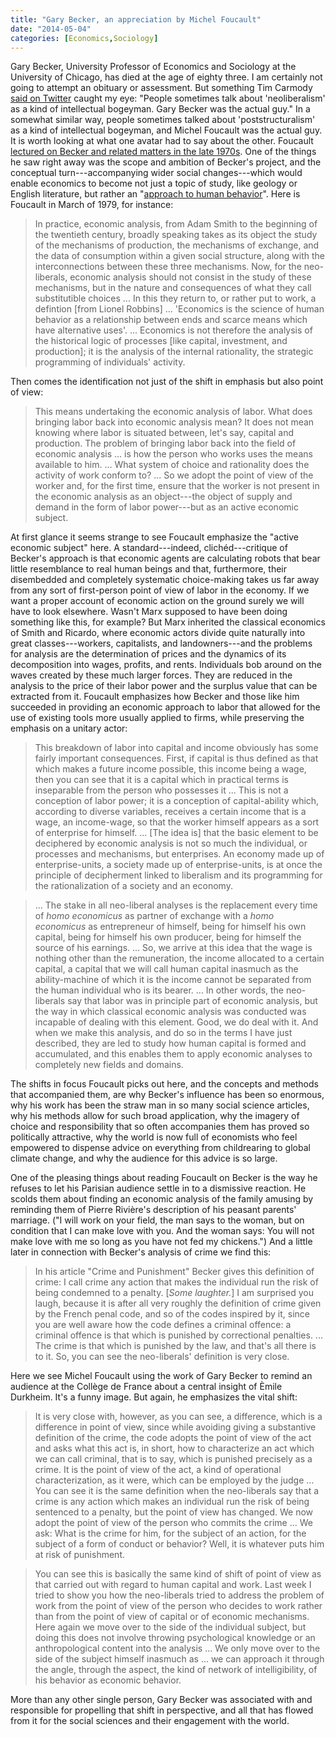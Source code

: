 ```yaml
---
title: "Gary Becker, an appreciation by Michel Foucault"
date: "2014-05-04"
categories: [Economics,Sociology]
---
```


Gary Becker, University Professor of Economics and Sociology at the University of Chicago, has died at the age of eighty three. I am certainly not going to attempt an obituary or assessment. But something Tim Carmody [said on Twitter](https://twitter.com/tcarmody/status/463022768209285120) caught my eye: "People sometimes talk about 'neoliberalism' as a kind of intellectual bogeyman. Gary Becker was the actual guy." In a somewhat similar way, people sometimes talked about 'poststructuralism' as a kind of intellectual bogeyman, and Michel Foucault was the actual guy. It is worth looking at what one avatar had to say about the other. Foucault [lectured on Becker and related matters in the late 1970s](http://www.amazon.com/The-Birth-Biopolitics-Lectures-1978--1979/dp/0312203411/). One of the things he saw right away was the scope and ambition of Becker's project, and the conceptual turn---accompanying wider social changes---which would enable economics to become not just a topic of study, like geology or English literature, but rather an "[approach to human behavior](http://www.amazon.com/The-Economic-Approach-Human-Behavior/dp/0226041123)". Here is Foucault in March of 1979, for instance:

> In practice, economic analysis, from Adam Smith to the beginning of the twentieth century, broadly speaking takes as its object the study of the mechanisms of production, the mechanisms of exchange, and the data of consumption within a given social structure, along with the interconnections between these three mechanisms. Now, for the neo-liberals, economic analysis should not consist in the study of these mechanisms, but in the nature and consequences of what they call substitutible choices ... In this they return to, or rather put to work, a defintion [from Lionel Robbins] ... 'Economics is the science of human behavior as a relationship between ends and scarce means which have alternative uses'. ... Economics is not therefore the analysis of the historical logic of processes [like capital, investment, and production]; it is the analysis of the internal rationality, the strategic programming of individuals' activity.

Then comes the identification not just of the shift in emphasis but also point of view:

> This means undertaking the economic analysis of labor. What does bringing labor back into economic analysis mean? It does not mean knowing where labor is situated between, let's say, capital and production. The problem of bringing labor back into the field of economic analysis ... is how the person who works uses the means available to him. ... What system of choice and rationality does the activity of work conform to? ... So we adopt the point of view of the worker and, for the first time, ensure that the worker is not present in the economic analysis as an object---the object of supply and demand in the form of labor power---but as an active economic subject.

At first glance it seems strange to see Foucault emphasize the "active economic subject" here. A standard---indeed, clichéd---critique of Becker's approach is that economic agents are calculating robots that bear little resemblance to real human beings and that, furthermore, their disembedded and completely systematic choice-making takes us far away from any sort of first-person point of view of labor in the economy. If we want a proper account of economic action on the ground surely we will have to look elsewhere. Wasn't Marx supposed to have been doing something like this, for example? But Marx inherited the classical economics of Smith and Ricardo, where economic actors divide quite naturally into great classes---workers, capitalists, and landowners---and the problems for analysis are the determination of prices and the dynamics of its decomposition into wages, profits, and rents. Individuals bob around on the waves created by these much larger forces. They are reduced in the analysis to the price of their labor power and the surplus value that can be extracted from it. Foucault emphasizes how Becker and those like him succeeded in providing an economic approach to labor that allowed for the use of existing tools more usually applied to firms, while preserving the emphasis on a unitary actor:

> This breakdown of labor into capital and income obviously has some fairly important consequences. First, if capital is thus defined as that which makes a future income possible, this income being a wage, then you can see that it is a capital which in practical terms is inseparable from the person who possesses it ... This is not a conception of labor power; it is a conception of capital-ability which, according to diverse variables, receives a certain income that is a wage, an income-wage, so that the worker himself appears as a sort of enterprise for himself. ... [The idea is] that the basic element to be deciphered by economic analysis is not so much the individual, or processes and mechanisms, but enterprises. An economy made up of enterprise-units, a society made up of enterprise-units, is at once the principle of decipherment linked to liberalism and its programming for the rationalization of a society and an economy.

> ... The stake in all neo-liberal analyses is the replacement every time of *homo economicus* as partner of exchange with a *homo economicus* as entrepreneur of himself, being for himself his own capital, being for himself his own producer, being for himself the source of his earnings. ... So, we arrive at this idea that the wage is nothing other than the remuneration, the income allocated to a certain capital, a capital that we will call human capital inasmuch as the ability-machine of which it is the income cannot be separated from the human individual who is its bearer. ... In other words, the neo-liberals say that labor was in principle part of economic analysis, but the way in which classical economic analysis was conducted was incapable of dealing with this element. Good, we do deal with it. And when we make this analysis, and do so in the terms I have just described, they are led to study how human capital is formed and accumulated, and this enables them to apply economic analyses to completely new fields and domains.

The shifts in focus Foucault picks out here, and the concepts and methods that accompanied them, are why Becker's influence has been so enormous, why his work has been the straw man in so many social science articles, why his methods allow for such broad application, why the imagery of choice and responsibility that so often accompanies them has proved so politically attractive, why the world is now full of economists who feel empowered to dispense advice on everything from childrearing to global climate change, and why the audience for this advice is so large.

One of the pleasing things about reading Foucault on Becker is the way he refuses to let his Parisian audience settle in to a dismissive reaction. He scolds them about finding an economic analysis of the family amusing by reminding them of Pierre Rivière's description of his peasant parents' marriage. ("I will work on your field, the man says to the woman, but on condition that I can make love with you. And the woman says: You will not make love with me so long as you have not fed my chickens.") And a little later in connection with Becker's analysis of crime we find this:

> In his article "Crime and Punishment" Becker gives this definition of crime: I call crime any action that makes the individual run the risk of being condemned to a penalty. [*Some laughter.*] I am surprised you laugh, because it is after all very roughly the definition of crime given by the French penal code, and so of the codes inspired by it, since you are well aware how the code defines a criminal offence: a criminal offence is that which is punished by correctional penalties. ... The crime is that which is punished by the law, and that's all there is to it. So, you can see the neo-liberals' definition is very close.

Here we see Michel Foucault using the work of Gary Becker to remind an audience at the Collège de France about a central insight of Èmile Durkheim. It's a funny image. But again, he emphasizes the vital shift:

> It is very close with, however, as you can see, a difference, which is a difference in point of view, since while avoiding giving a substantive definition of the crime, the code adopts the point of view of the act and asks what this act is, in short, how to characterize an act which we can call criminal, that is to say, which is punished precisely as a crime. It is the point of view of the act, a kind of operational characterization, as it were, which can be employed by the judge ... You can see it is the same definition when the neo-liberals say that a crime is any action which makes an individual run the risk of being sentenced to a penalty, but the point of view has changed. We now adopt the point of view of the person who commits the crime ... We ask: What is the crime for him, for the subject of an action, for the subject of a form of conduct or behavior? Well, it is whatever puts him at risk of punishment.

> You can see this is basically the same kind of shift of point of view as that carried out with regard to human capital and work. Last week I tried to show you how the neo-liberals tried to address the problem of work from the point of view of the person who decides to work rather than from the point of view of capital or of economic mechanisms. Here again we move over to the side of the individual subject, but doing this does not involve throwing psychological knowledge or an anthropological content into the analysis ... We only move over to the side of the subject himself inasmuch as ... we can approach it through the angle, through the aspect, the kind of network of intelligibility, of his behavior as economic behavior.

More than any other single person, Gary Becker was associated with and responsible for propelling that shift in perspective, and all that has flowed from it for the social sciences and their engagement with the world. 
